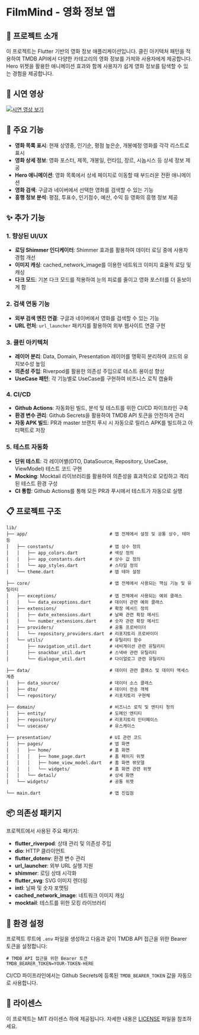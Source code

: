 # FilmMind - 영화 정보 앱

## 📌 프로젝트 소개

이 프로젝트는 Flutter 기반의 영화 정보 애플리케이션입니다. 클린 아키텍처 패턴을 적용하여 TMDB API에서 다양한 카테고리의 영화 정보를 가져와 사용자에게 제공합니다. Hero 위젯을 활용한 애니메이션 효과와 함께 사용자가 쉽게 영화 정보를 탐색할 수 있는 경험을 제공합니다.

## 📱 시연 영상

[![시연 영상 보기](https://img.youtube.com/vi/OKqoMnWGQ5o/hqdefault.jpg)](https://vimeo.com/1084456818)

## 🎯 주요 기능

- **영화 목록 표시**: 현재 상영중, 인기순, 평점 높은순, 개봉예정 영화를 각각 리스트로 표시
- **영화 상세 정보**: 영화 포스터, 제목, 개봉일, 런타임, 장르, 시놉시스 등 상세 정보 제공
- **Hero 애니메이션**: 영화 목록에서 상세 페이지로 이동할 때 부드러운 전환 애니메이션
- **영화 검색**: 구글과 네이버에서 선택한 영화를 검색할 수 있는 기능
- **흥행 정보 분석**: 평점, 투표수, 인기점수, 예산, 수익 등 영화의 흥행 정보 제공

## ✨ 추가 기능

### 1. 향상된 UI/UX
- **로딩 Shimmer 인디케이터**: Shimmer 효과를 활용하여 데이터 로딩 중에 사용자 경험 개선
- **이미지 캐싱**: cached_network_image를 이용한 네트워크 이미지 효율적 로딩 및 캐싱
- **다크 모드**: 기본 다크 모드를 적용하여 눈의 피로를 줄이고 영화 포스터를 더 돋보이게 함

### 2. 검색 연동 기능
- **외부 검색 엔진 연결**: 구글과 네이버에서 영화를 검색할 수 있는 기능
- **URL 런처**: `url_launcher` 패키지를 활용하여 외부 웹사이트 연결 구현

### 3. 클린 아키텍처
- **레이어 분리**: Data, Domain, Presentation 레이어를 명확히 분리하여 코드의 유지보수성 높임
- **의존성 주입**: Riverpod를 활용한 의존성 주입으로 테스트 용이성 향상
- **UseCase 패턴**: 각 기능별로 UseCase를 구현하여 비즈니스 로직 캡슐화

### 4. CI/CD
- **Github Actions**: 자동화된 빌드, 분석 및 테스트를 위한 CI/CD 파이프라인 구축
- **환경 변수 관리**: Github Secrets을 활용하여 TMDB API 토큰을 안전하게 관리
- **자동 APK 빌드**: PR과 master 브랜치 푸시 시 자동으로 릴리스 APK를 빌드하고 아티팩트로 저장

### 5. 테스트 자동화
- **단위 테스트**: 각 레이어별(DTO, DataSource, Repository, UseCase, ViewModel) 테스트 코드 구현
- **Mocking**: Mocktail 라이브러리를 활용하여 의존성을 효과적으로 모킹하고 격리된 테스트 환경 구성
- **CI 통합**: Github Actions를 통해 모든 PR과 푸시에서 테스트가 자동으로 실행

## 📋 프로젝트 구조

```
lib/  
├── app/                               # 앱 전체에서 설정 및 공통 상수, 테마 등  
│   ├── constants/                     # 앱 상수 정의  
│   │   ├── app_colors.dart            # 색상 정의  
│   │   ├── app_constants.dart         # 상수 값 정의  
│   │   └── app_styles.dart            # 스타일 정의  
│   └── theme.dart                     # 앱 테마 설정  

├── core/                              # 앱 전체에서 사용되는 핵심 기능 및 유틸리티  
│   ├── exceptions/                    # 앱 전체에서 사용되는 예외 클래스  
│   │   └── data_exceptions.dart       # 데이터 관련 예외 클래스  
│   ├── extensions/                    # 확장 메서드 정의  
│   │   ├── date_extensions.dart       # 날짜 관련 확장 메서드  
│   │   └── number_extensions.dart     # 숫자 관련 확장 메서드  
│   ├── providers/                     # 공통 프로바이더  
│   │   └── repository_providers.dart  # 리포지토리 프로바이더  
│   └── utils/                         # 유틸리티 함수  
│       ├── navigation_util.dart       # 네비게이션 관련 유틸리티  
│       ├── snackbar_util.dart         # 스낵바 관련 유틸리티  
│       └── dialogue_util.dart         # 다이얼로그 관련 유틸리티  

├── data/                              # 데이터 관련 클래스 및 데이터 액세스 계층  
│   ├── data_source/                   # 데이터 소스 클래스 
│   ├── dto/                           # 데이터 전송 객체 
│   └── repository/                    # 리포지토리 구현체 

├── domain/                            # 비즈니스 로직 및 엔티티 정의  
│   ├── entity/                        # 도메인 엔티티 
│   ├── repository/                    # 리포지토리 인터페이스
│   └── usecase/                       # 유스케이스 

├── presentation/                      # UI 관련 코드  
│   ├── pages/                         # 앱 화면  
│   │   ├── home/                      # 홈 화면  
│   │   │   ├── home_page.dart         # 홈 페이지 위젯  
│   │   │   ├── home_view_model.dart   # 홈 화면 뷰모델  
│   │   │   └── widgets/               # 홈 화면 관련 위젯 
│   │   └── detail/                    # 상세 화면 
│   └── widgets/                       # 공통 위젯 

└── main.dart                          # 앱 진입점  
```

## 📦 의존성 패키지

프로젝트에서 사용된 주요 패키지:

- **flutter_riverpod**: 상태 관리 및 의존성 주입
- **dio**: HTTP 클라이언트
- **flutter_dotenv**: 환경 변수 관리
- **url_launcher**: 외부 URL 실행 지원
- **shimmer**: 로딩 상태 시각화
- **flutter_svg**: SVG 이미지 렌더링
- **intl**: 날짜 및 숫자 포맷팅
- **cached_network_image**: 네트워크 이미지 캐싱
- **mocktail**: 테스트를 위한 모킹 라이브러리

## 🔑 환경 설정

프로젝트 루트에 `.env` 파일을 생성하고 다음과 같이 TMDB API 접근을 위한 Bearer 토큰을 설정합니다:

```
# TMDB API 접근을 위한 Bearer 토큰
TMDB_BEARER_TOKEN=YOUR-TOKEN-HERE
```

CI/CD 파이프라인에서는 Github Secrets에 등록된 `TMDB_BEARER_TOKEN` 값을 자동으로 사용합니다.

## 📄 라이센스

이 프로젝트는 MIT 라이센스 하에 제공됩니다. 자세한 내용은 [LICENSE](LICENSE) 파일을 참조하세요.
